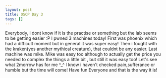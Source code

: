 ```yaml
---
layout: post
title: OSCP Day 3
tags: []
---
```

Everybody, i dont know if it is the practise or something but the lab seems to be getting easier :P I pwned 3 machines today! First was phoenix which had a difficult moment but in general it was super easy! Then i fought with the kraken(yes another mythical creature), that couldnt be any easier. Last machine was mike. Mike was easy too although to actually get the price you needed to complex the things a little bit , but still it was easy too! Let's see what 2morrow has for me ^_^ I know i haven't checked pain,sufferance or humble but the time will come! Have fun Everyone and that is the way it is!
